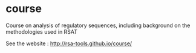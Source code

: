 # course
Course on analysis of regulatory sequences, including background on the methodologies used in RSAT

See the website : http://rsa-tools.github.io/course/
